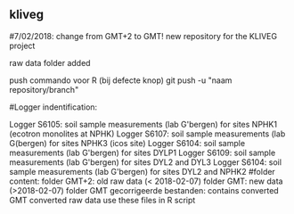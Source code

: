 ## kliveg
#7/02/2018: change from GMT+2 to GMT!
new repository for the KLIVEG project

raw data folder added

push commando voor R (bij defecte knop)
git push -u "naam repository/branch"

#Logger indentification:

Logger S6105: soil sample measurements (lab G'bergen) for sites NPHK1 (ecotron monolites at NPHK)
Logger S6107: soil sample measurements (lab G(bergen) for sites NPHK3 (icos site)
Logger S6104: soil sample measurements (lab G'bergen) for sites DYLP1
Logger S6109: soil sample measurements (lab G'bergen) for sites DYL2 and DYL3
Logger S6104: soil sample measurements (lab G'bergen) for sites DYL2 and NPHK2
#folder content:
folder GMT+2: old raw data (< 2018-02-07)
folder GMT: new data (>2018-02-07)
folder GMT gecorrigeerde bestanden: contains converted GMT converted raw data use these files in R script
